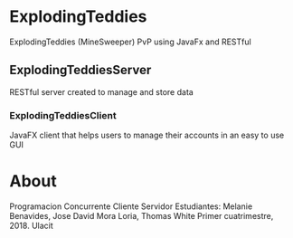 # ExplodingTeddies
ExplodingTeddies (MineSweeper) PvP using JavaFx and RESTful

## ExplodingTeddiesServer
RESTful server created to manage and store data
### ExplodingTeddiesClient
JavaFX client that helps users to manage their accounts in an easy to use GUI

# About
Programacion Concurrente Cliente Servidor
Estudiantes: Melanie Benavides, Jose David Mora Loria, Thomas White
Primer cuatrimestre, 2018. Ulacit
